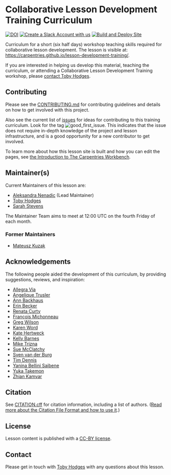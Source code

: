 # Collaborative Lesson Development Training Curriculum

[![DOI](https://zenodo.org/badge/DOI/10.5281/zenodo.8410626.svg)](https://doi.org/10.5281/zenodo.8410626)
[![Create a Slack Account with us](https://img.shields.io/badge/Create_Slack_Account-The_Carpentries-071159.svg)](https://slack-invite.carpentries.org/)
[![Build and Deploy Site](https://github.com/carpentries/lesson-development-training/actions/workflows/sandpaper-main.yaml/badge.svg)](https://github.com/carpentries/lesson-development-training/actions/workflows/sandpaper-main.yaml)


Curriculum for a short (six half days) workshop teaching skills required for
collaborative lesson development. The lesson is visible at: https://carpentries.github.io/lesson-development-training/.

If you are interested in helping us develop this material,
teaching the curriculum,
or attending a Collaborative Lesson Development Training workshop,
please [contact Toby Hodges](mailto:tobyhodges@carpentries.org).


## Contributing
Please see the [CONTRIBUTING.md](CONTRIBUTING.md) for contributing guidelines and details on how to get involved with this project.

Also see the current list of [issues](https://github.com/carpentries/lesson-development-training/issues)
for ideas for contributing to this training curriculum. Look for the tag ![good_first_issue](https://img.shields.io/badge/-good%20first%20issue-gold.svg).
This indicates that the issue does not require in-depth knowledge of the project
and lesson infrastructure,
and is a good opportunity for a new contributor to get involved.

To learn more about how this lesson site is built and how you can edit the pages, see [the Introduction to The Carpentries Workbench][sandpaper-docs].


## Maintainer(s)
Current Maintainers of this lesson are:

* [Aleksandra Nenadic](https://github.com/anenadic) (Lead Maintainer)
* [Toby Hodges](https://github.com/tobyhodges)
* [Sarah Stevens](https://github.com/sstevens2)

The Maintainer Team aims to meet at 12:00 UTC on the fourth Friday of each month.

### Former Maintainers

* [Mateusz Kuzak](https://github.com/mkuzak)


## Acknowledgements
The following people aided the development of this curriculum,
by providing suggestions, reviews, and inspiration:

* [Allegra Via](https://github.com/allegravia)
* [Angelique Trusler](https://github.com/elletjies)
* [Ann Backhaus](https://github.com/AnnBackhaus)
* [Erin Becker](https://github.com/erinbecker)
* [Renata Curty](https://github.com/rcurty)
* [François Michonneau](https://github.com/fmichonneau)
* [Greg Wilson](https://github.com/gvwilson)
* [Karen Word](https://github.com/karenword)
* [Kate Hertweck](https://github.com/k8hertweck)
* [Kelly Barnes](https://github.com/klbarnes20)
* [Mike Trizna](https://github.com/miketrizna)
* [Sue McClatchy](https://github.com/smcclatchy)
* [Sven van der Burg](https://github.com/svenvanderburg)
* [Tim Dennis](https://github.com/jt14den)
* [Yanina Bellini Saibene](https://github.com/yabellini)
* [Yuka Takemon](https://github.com/ytakemon)
* [Zhian Kamvar](https://github.com/zkamvar)


## Citation
See [CITATION.cff](CITATION.cff) for citation information, including a list of authors.
([Read more about the Citation File Format and how to use it](https://citation-file-format.github.io/).)


## License
Lesson content is published with a [CC-BY license](LICENSE.md).

## Contact
Please get in touch with [Toby Hodges](tobyhodges@carpentries.org) with any questions about this lesson.

[sandpaper-docs]: https://carpentries.github.io/sandpaper-docs/
